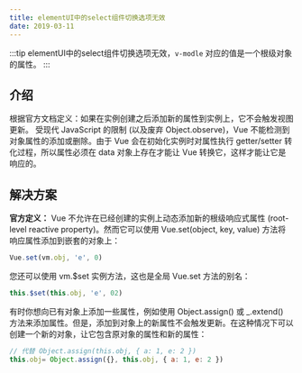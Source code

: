 ```yaml
---
title: elementUI中的select组件切换选项无效
date: 2019-03-11
---
```


<!-- more -->

:::tip 
 elementUI中的select组件切换选项无效，`v-modle` 对应的值是一个根级对象的属性。
:::

## 介绍

根据官方文档定义：如果在实例创建之后添加新的属性到实例上，它不会触发视图更新。
受现代 JavaScript 的限制 (以及废弃 Object.observe)，Vue 不能检测到对象属性的添加或删除。由于 Vue 会在初始化实例时对属性执行 getter/setter 转化过程，所以属性必须在 data 对象上存在才能让 Vue 转换它，这样才能让它是响应的。


## 解决方案

**官方定义：**
Vue 不允许在已经创建的实例上动态添加新的根级响应式属性 (root-level reactive property)。然而它可以使用 Vue.set(object, key, value) 方法将响应属性添加到嵌套的对象上：

```js
Vue.set(vm.obj, 'e', 0)
```


您还可以使用 vm.$set 实例方法，这也是全局 Vue.set 方法的别名：

```js
this.$set(this.obj, 'e', 02)
```

有时你想向已有对象上添加一些属性，例如使用 Object.assign() 或 _.extend() 方法来添加属性。但是，添加到对象上的新属性不会触发更新。在这种情况下可以创建一个新的对象，让它包含原对象的属性和新的属性：

```js
// 代替 Object.assign(this.obj, { a: 1, e: 2 })
this.obj= Object.assign({}, this.obj, { a: 1, e: 2 })
```
